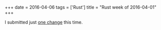 +++
date = 2016-04-06
tags = ['Rust']
title = "Rust week of 2016-04-01"
+++

I submitted just [one change] this time.

  [one change]: https://github.com/rust-lang/rust/pull/32761
